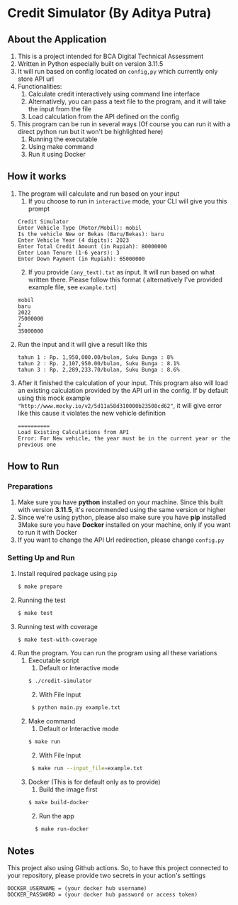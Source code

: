 # Credit Simulator (By Aditya Putra)

## About the Application

1. This is a project intended for BCA Digital Technical Assessment
2. Written in Python especially built on version 3.11.5
3. It will run based on config located on `config,py` which currently only store API url
4. Functionalities:
    1. Calculate credit interactively using command line interface
    2. Alternatively, you can pass a text file to the program, and it will take the input from the file
    3. Load calculation from the API defined on the config
5. This program can be run in several ways (Of course you can run it with a direct python run but it won't be
   highlighted here)
    1. Running the executable
    2. Using make command
    3. Run it using Docker

## How it works

1. The program will calculate and run based on your input
    1. If you choose to run in `interactive` mode, your CLI will give you this prompt
    ```
    Credit Simulator
    Enter Vehicle Type (Motor/Mobil): mobil
    Is the vehicle New or Bekas (Baru/Bekas): baru
    Enter Vehicle Year (4 digits): 2023
    Enter Total Credit Amount (in Rupiah): 80000000
    Enter Loan Tenure (1-6 years): 3
    Enter Down Payment (in Rupiah): 65000000
    ```
    2. If you provide `(any_text).txt` as input. It will run based on what written there. Please follow this format (
       alternatively I've provided example file, see `example.txt`)
    ```
    mobil
    baru
    2022
    75000000
    2
    35000000
    ```
2. Run the input and it will give a result like this
    ```
    tahun 1 : Rp. 1,950,000.00/bulan, Suku Bunga : 8%
    tahun 2 : Rp. 2,107,950.00/bulan, Suku Bunga : 8.1%
    tahun 3 : Rp. 2,289,233.70/bulan, Suku Bunga : 8.6%
    ```
3. After it finished the calculation of your input. This program also will load an existing calculation provided by the
   API url in the config. If by default using this mock example `"http://www.mocky.io/v2/5d11a58d310000b23508cd62"`, it
   will give error like this cause it violates the new vehicle definition
    ```
    ==========
    Load Existing Calculations from API
    Error: For New vehicle, the year must be in the current year or the previous one
    ```

## How to Run

### Preparations

1. Make sure you have **python** installed on your machine. Since this built with version **3.11.5**, it's recommended
   using the same version or higher
2. Since we're using python, please also make sure you have **pip** installed
   3Make sure you have **Docker** installed on your machine, only if you want to run it with Docker
3. If you want to change the API Url redirection, please change `config.py`

### Setting Up and Run

1. Install required package using `pip`
    ```sh
    $ make prepare
    ```
2. Running the test
    ```sh
    $ make test
    ```
3. Running test with coverage
    ```sh
    $ make test-with-coverage
    ```
4. Run the program. You can run the program using all these variations
    1. Executable script
        1. Default or Interactive mode
        ```sh
        $ ./credit-simulator
       ```
        2. With File Input
       ```sh
        $ python main.py example.txt
       ```
    2. Make command
        1. Default or Interactive mode
         ```sh
         $ make run
        ```
        2. With File Input
        ```sh
         $ make run --input_file=example.txt
       ```
    3. Docker (This is for default only as to provide)
        1. Build the image first
         ```sh
         $ make build-docker
       ```
        2. Run the app
       ```sh
         $ make run-docker
       ```
## Notes
This project also using Github actions. So, to have this project connected to your repository, please provide two secrets in your action's settings
```
DOCKER_USERNAME = (your docker hub username)
DOCKER_PASSWORD = (your docker hub password or access token)
```
